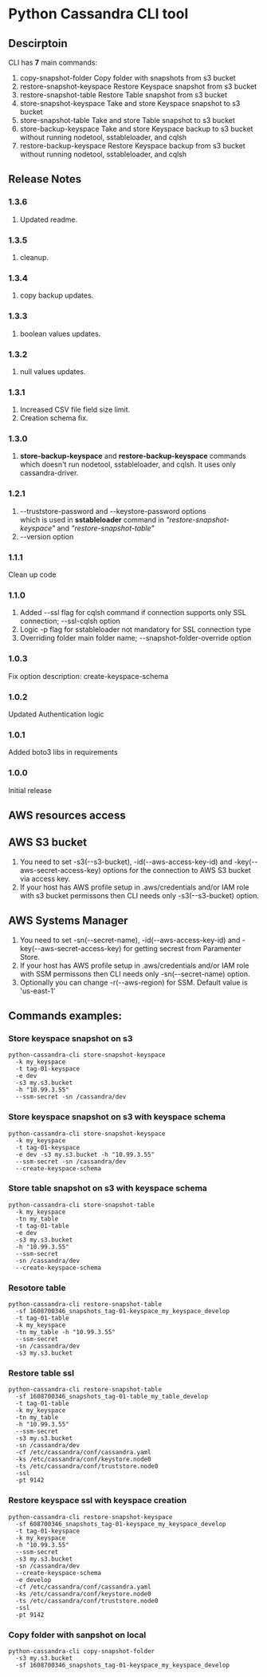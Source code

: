 # Python Cassandra CLI tool

## Descirptoin
  CLI has **7** main commands:
  1. copy-snapshot-folder       Copy folder with snapshots from s3 bucket
  2. restore-snapshot-keyspace  Restore Keyspace snapshot from s3 bucket
  3. restore-snapshot-table     Restore Table snapshot from s3 bucket
  4. store-snapshot-keyspace    Take and store Keyspace snapshot to s3 bucket
  5. store-snapshot-table       Take and store Table snapshot to s3 bucket
  6. store-backup-keyspace      Take and store Keyspace backup to s3 bucket without running nodetool, sstableloader, and cqlsh
  7. restore-backup-keyspace    Restore Keyspace backup from s3 bucket without running nodetool, sstableloader, and cqlsh

## Release Notes

### 1.3.6
  1. Updated readme.
### 1.3.5
  1. cleanup.

### 1.3.4
  1. copy backup updates.

### 1.3.3
  1. boolean values updates.


### 1.3.2
  1. null values updates.

### 1.3.1
  1. Increased CSV file field size limit.
  2. Creation schema fix.  

### 1.3.0
  1. **store-backup-keyspace** and **restore-backup-keyspace** commands which doesn't run nodetool, sstableloader, and cqlsh. It uses only cassandra-driver.

### 1.2.1
  1. --truststore-password and --keystore-password options \
  which is used in **sstableloader** command in *"restore-snapshot-keyspace"* and *"restore-snapshot-table"*
  2. --version option

### 1.1.1
  Clean up code
### 1.1.0
  1. Added --ssl flag for cqlsh command if connection supports only SSL connection; --ssl-cqlsh option
  2. Logic -p flag for sstableloader not mandatory for SSL connection type
  3. Overriding folder main folder name; --snapshot-folder-override option
### 1.0.3
  Fix option description: create-keyspace-schema

### 1.0.2
  Updated Authentication logic

### 1.0.1
  Added boto3 libs in requirements

### 1.0.0
  Initial release

## AWS resources access

## AWS S3 bucket
  1. You need to set -s3(--s3-bucket), -id(--aws-access-key-id) and  -key(--aws-secret-access-key) options for the connection to AWS S3
    bucket via access key. 
  2. If your host has AWS profile setup in .aws/credentials and/or IAM role with s3 bucket permissons then CLI
    needs only -s3(--s3-bucket) option.
## AWS Systems Manager
  1. You need to set -sn(--secret-name), -id(--aws-access-key-id) and  -key(--aws-secret-access-key) for getting secrest from Paramenter Store.
  2. If your host has AWS profile setup in .aws/credentials and/or IAM role with SSM permissons then CLI
    needs only -sn(--secret-name) option.
  3. Optionally you can change -r(--aws-region) for SSM. Default value is 'us-east-1'


## Commands examples:

### Store keyspace snapshot on s3 
```
python-cassandra-cli store-snapshot-keyspace  
  -k my_keyspace 
  -t tag-01-keyspace
  -e dev 
  -s3 my.s3.bucket 
  -h "10.99.3.55"   
  --ssm-secret -sn /cassandra/dev 
```

### Store keyspace snapshot on s3 with keyspace schema
```
python-cassandra-cli store-snapshot-keyspace  
  -k my_keyspace 
  -t tag-01-keyspace
  -e dev -s3 my.s3.bucket -h "10.99.3.55"  
  --ssm-secret -sn /cassandra/dev 
  --create-keyspace-schema
``` 

### Store table snapshot on s3 with keyspace schema
```
python-cassandra-cli store-snapshot-table 
  -k my_keyspace 
  -tn my_table
  -t tag-01-table 
  -e dev 
  -s3 my.s3.bucket 
  -h "10.99.3.55"  
  --ssm-secret
  -sn /cassandra/dev 
  --create-keyspace-schema
```

### Resotore table

```
python-cassandra-cli restore-snapshot-table 
  -sf 1608700346_snapshots_tag-01-keyspace_my_keyspace_develop 
  -t tag-01-table 
  -k my_keyspace 
  -tn my_table -h "10.99.3.55" 
  --ssm-secret 
  -sn /cassandra/dev 
  -s3 my.s3.bucket
```
### Restore table ssl
```
python-cassandra-cli restore-snapshot-table  
  -sf 1608700346_snapshots_tag-01-table_my_table_develop 
  -t tag-01-table 
  -k my_keyspace 
  -tn my_table 
  -h "10.99.3.55" 
  --ssm-secret 
  -s3 my.s3.bucket 
  -sn /cassandra/dev 
  -cf /etc/cassandra/conf/cassandra.yaml  
  -ks /etc/cassandra/conf/keystore.node0 
  -ts /etc/cassandra/conf/truststore.node0 
  -ssl 
  -pt 9142 
```
### Restore keyspace ssl with keyspace creation
```
python-cassandra-cli restore-snapshot-keyspace  
  -sf 608700346_snapshots_tag-01-keyspace_my_keyspace_develop 
  -t tag-01-keyspace 
  -k my_keyspace  
  -h "10.99.3.55" 
  --ssm-secret 
  -s3 my.s3.bucket 
  -sn /cassandra/dev 
  --create-keyspace-schema 
  -e develop 
  -cf /etc/cassandra/conf/cassandra.yaml  
  -ks /etc/cassandra/conf/keystore.node0 
  -ts /etc/cassandra/conf/truststore.node0 
  -ssl 
  -pt 9142 
```
### Copy folder with sanpshot on local
```
python-cassandra-cli copy-snapshot-folder 
  -s3 my.s3.bucket 
  -sf 1608700346_snapshots_tag-01-keyspace_my_keyspace_develop
```
